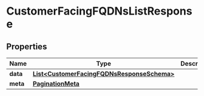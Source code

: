 

# CustomerFacingFQDNsListResponse


## Properties

| Name | Type | Description | Notes |
|------------ | ------------- | ------------- | -------------|
|**data** | [**List&lt;CustomerFacingFQDNsResponseSchema&gt;**](CustomerFacingFQDNsResponseSchema.md) |  |  [optional] |
|**meta** | [**PaginationMeta**](PaginationMeta.md) |  |  [optional] |




